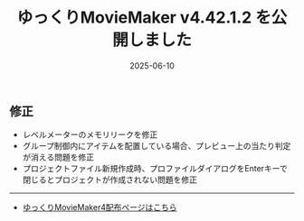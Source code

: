 ﻿---
title: ゆっくりMovieMaker v4.42.1.2 を公開しました
date: 2025-06-10
tags: [YMM4,お知らせ]
---
## 修正
- レベルメーターのメモリリークを修正
- グループ制御内にアイテムを配置している場合、プレビュー上の当たり判定が消える問題を修正
- プロジェクトファイル新規作成時、プロファイルダイアログをEnterキーで閉じるとプロジェクトが作成されない問題を修正

---

- [ゆっくりMovieMaker4配布ページはこちら](../index.md)